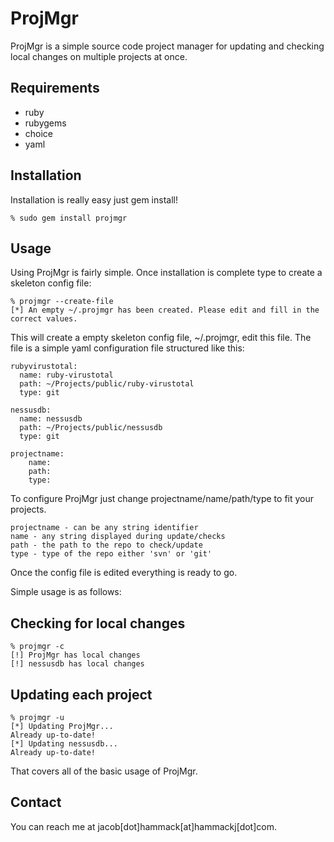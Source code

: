 ProjMgr
===

ProjMgr is a simple source code project manager for updating and checking local changes on multiple projects at once.

Requirements
---

* ruby 
* rubygems
* choice
* yaml 


Installation
---
Installation is really easy just gem install!

	% sudo gem install projmgr
	
Usage
---
Using ProjMgr is fairly simple. Once installation is complete type to create a skeleton config file:

	% projmgr --create-file
	[*] An empty ~/.projmgr has been created. Please edit and fill in the correct values.

This will create a empty skeleton config file, ~/.projmgr, edit this file. The file is a simple yaml configuration file structured like this:


	rubyvirustotal: 
	  name: ruby-virustotal
	  path: ~/Projects/public/ruby-virustotal
	  type: git

	nessusdb:
	  name: nessusdb
	  path: ~/Projects/public/nessusdb
	  type: git

	projectname: 
		name: 
		path: 
		type: 

To configure ProjMgr just change projectname/name/path/type to fit your projects. 

	projectname - can be any string identifier
	name - any string displayed during update/checks
	path - the path to the repo to check/update
	type - type of the repo either 'svn' or 'git'

Once the config file is edited everything is ready to go. 

Simple usage is as follows:

Checking for local changes
----

	% projmgr -c
	[!] ProjMgr has local changes
	[!] nessusdb has local changes
	

Updating each project
----

	% projmgr -u
	[*] Updating ProjMgr...
	Already up-to-date!
	[*] Updating nessusdb...
	Already up-to-date!

That covers all of the basic usage of ProjMgr.
	
Contact
---
You can reach me at jacob[dot]hammack[at]hammackj[dot]com.
